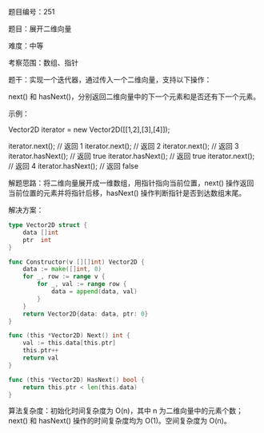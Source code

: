 题目编号：251

题目：展开二维向量

难度：中等

考察范围：数组、指针

题干：实现一个迭代器，通过传入一个二维向量，支持以下操作：

next() 和 hasNext()，分别返回二维向量中的下一个元素和是否还有下一个元素。

示例：

Vector2D iterator = new Vector2D([[1,2],[3],[4]]);

iterator.next(); // 返回 1
iterator.next(); // 返回 2
iterator.next(); // 返回 3
iterator.hasNext(); // 返回 true
iterator.hasNext(); // 返回 true
iterator.next(); // 返回 4
iterator.hasNext(); // 返回 false

解题思路：将二维向量展开成一维数组，用指针指向当前位置，next() 操作返回当前位置的元素并将指针后移，hasNext() 操作判断指针是否到达数组末尾。

解决方案：

```go
type Vector2D struct {
    data []int
    ptr  int
}

func Constructor(v [][]int) Vector2D {
    data := make([]int, 0)
    for _, row := range v {
        for _, val := range row {
            data = append(data, val)
        }
    }
    return Vector2D{data: data, ptr: 0}
}

func (this *Vector2D) Next() int {
    val := this.data[this.ptr]
    this.ptr++
    return val
}

func (this *Vector2D) HasNext() bool {
    return this.ptr < len(this.data)
}
```

算法复杂度：初始化时间复杂度为 O(n)，其中 n 为二维向量中的元素个数；next() 和 hasNext() 操作的时间复杂度均为 O(1)。空间复杂度为 O(n)。